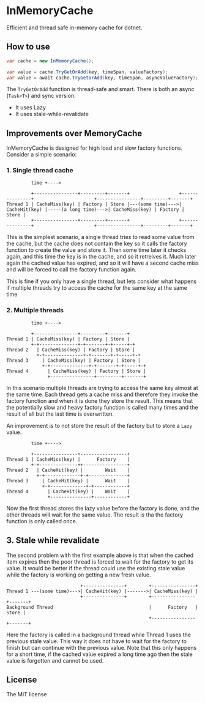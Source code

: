 # InMemoryCache

Efficient and thread safe in-memory cache for dotnet.


## How to use


```csharp
var cache = new InMemoryCache();

var value = cache.TryGetOrAdd(key, timeSpan, valueFactory);
var value = await cache.TryGetorAdd(key, timeSpan, asyncValueFactory);

```

The `TryGetOrAdd` function is thread-safe and smart. There is both an async (`Task<T>`) and sync version. 

* It uses Lazy
* It uses stale-while-revalidate

## Improvements over MemoryCache

InMemoryCache is designed for high load and slow factory functions. Consider a simple scenario:

### 1. Single thread cache

```
         time +---->

         +----------------+---------+-------+                  +---------------+                      +----------------+---------+-------+
Thread 1 | CacheMiss(key) | Factory | Store |---(some time)--->| CacheHit(key) |-----(a long time)--->| CacheMiss(key) | Factory | Store |
         +----------------+---------+-------+                  +---------------+					  +----------------+---------+-------+
```

This is the simplest scenario, a single thread tries to read some value from the cache, but the cache does not contain the key so it calls the factory function to create the value and store it.
Then some time later it checks again, and this time the key is in the cache, and so it retreives it. Much later again the cached value has expired, and so it will have a second cache miss and will be forced to call the factory function again.

This is fine if you only have a single thread, but lets consider what happens if multiple threads try to access the cache for the same key at the same time


### 2. Multiple threads

```
         time +---->
		 
         +----------------+---------+-------+
Thread 1 | CacheMiss(key) | Factory | Store |
         +-+--------------+-+-------+-+-----+-+
Thread 2   | CacheMiss(key) | Factory | Store |
           +-+--------------+-+-------+-+-----+-+
Thread 3     | CacheMiss(key) | Factory | Store |
             +-+--------------+-+-------+-+-----+-+
Thread 4       | CacheMiss(key) | Factory | Store |
               +----------------+---------+-------+
```

In this scenario multiple threads are trying to access the same key almost at the same time. Each thread gets a cache miss and therefore they invoke the factory function and when it is done they store the result.
This means that the potentially slow and heavy factory function is called many times and the result of all but the last time is overwritten.

An improvement is to not store the result of the factory but to store a `Lazy` value. 

```
         time +---->
		 
         +----------------+-----------------+
Thread 1 | CacheMiss(key) |      Factory    |
         +-+--------------++----------------+
Thread 2   | CacheHit(key) |        Wait    |
           +-+-------------+-+--------------+
Thread 3     | CacheHit(key) |      Wait    |
             +-+-------------+-+------------+
Thread 4       | CacheHit(key) |    Wait    |
               +---------------+------------+
```

Now the first thread stores the lazy value before the factory is done, and the other threads will wait for the same value. The result is tha the factory function is only called once.

## 3. Stale while revalidate

The second problem with the first example above is that when the cached item expires then the poor thread is forced to wait for the factory to get its value. 
It would be better if the thread could use the existing stale value while the factory is working on getting a new fresh value.


```
                           +---------------+        +----------------+                  
Thread 1 ---(some time)--->| CacheHit(key) |------->| CacheMiss(key) |
                           +---------------+	    +----------------+-------+
Background Thread                                   |      Factory   | Store |
                                                    +----------------+-------+
```

Here the factory is called in a background thread while Thread 1 uses the previous stale value. This way it does not have to wait for the factory to finish but can continue with the previous value.
Note that this only happens for a short time, if the cached value expired a long time ago then the stale value is forgotten and cannot be used.

## License

The MIT license